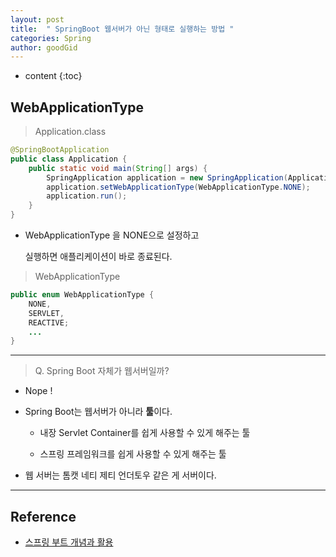 ```yaml
---
layout: post
title:  " SpringBoot 웹서버가 아닌 형태로 실행하는 방법 "
categories: Spring
author: goodGid
---
```

* content
{:toc}

## WebApplicationType

> Application.class

``` java
@SpringBootApplication
public class Application {
    public static void main(String[] args) {
        SpringApplication application = new SpringApplication(Application.class);
        application.setWebApplicationType(WebApplicationType.NONE);
        application.run();
    }
}
```

* WebApplicationType 을 NONE으로 설정하고

  실행하면 애플리케이션이 바로 종료된다.

> WebApplicationType

``` java
public enum WebApplicationType {
    NONE,
    SERVLET,
    REACTIVE;
    ...
}
```




---

> Q. Spring Boot 자체가 웹서버일까?

* Nope !

* Spring Boot는 웹서버가 아니라 **툴**이다.

  - 내장 Servlet Container를 쉽게 사용할 수 있게 해주는 툴
  
  - 스프링 프레임워크를 쉽게 사용할 수 있게 해주는 툴

* 웹 서버는 톰캣 네티 제티 언더토우 같은 게 서버이다.


---

## Reference

* [스프링 부트 개념과 활용](https://www.inflearn.com/course/%EC%8A%A4%ED%94%84%EB%A7%81%EB%B6%80%ED%8A%B8)